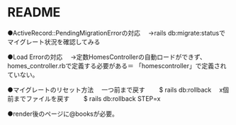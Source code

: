 # README

●ActiveRecord::PendingMigrationErrorの対応
　→rails db:migrate:statusでマイグレート状況を確認してみる

●Load Errorの対応
　→定数HomesControllerの自動ロードができず、homes_controller.rbで定義する必要がある＝ 「homescontroller」で定義されていない。

●マイグレートのリセット方法
　一つ前まで戻す
　　$ rails db:rollback
　x個前までファイルを戻す
　　$ rails db:rollback STEP=x

●render後のページに@booksが必要。